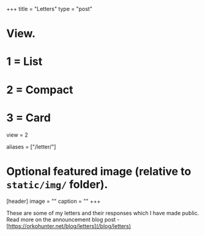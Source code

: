 +++
title = "Letters"
type = "post"

# View.
#   1 = List
#   2 = Compact
#   3 = Card
view = 2

aliases = ["/letter/"]

# Optional featured image (relative to `static/img/` folder).
[header]
image = ""
caption = ""
+++

These are some of my letters and their responses which I have made public. Read more on the announcement blog post - [https://orkohunter.net/blog/letters](/blog/letters)
